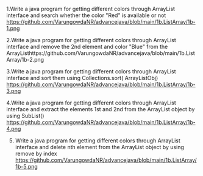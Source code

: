 1.Write a java program for getting different colors through ArrayList interface and search whether
the color "Red" is available or not   https://github.com/VarungowdaNR/advancejava/blob/main/1b.ListArray/1b-1.png

2.Write a java program for getting different colors through ArrayList interface and remove the
2nd element and color "Blue" from the ArrayListhttps://github.com/VarungowdaNR/advancejava/blob/main/1b.ListArray/1b-2.png

3.Write a java program for getting different colors through ArrayList interface and sort them
using Collections.sort( ArrayListObj)
https://github.com/VarungowdaNR/advancejava/blob/main/1b.ListArray/1b-3.png

4.Write a java program for getting different colors through ArrayList interface and extract the
elements 1st and 2nd from the ArrayList object by using SubList()
https://github.com/VarungowdaNR/advancejava/blob/main/1b.ListArray/1b-4.png

5. Write a java program for getting different colors through ArrayList interface and delete nth
element from the ArrayList object by using remove by index
https://github.com/VarungowdaNR/advancejava/blob/main/1b.ListArray/1b-5.png


